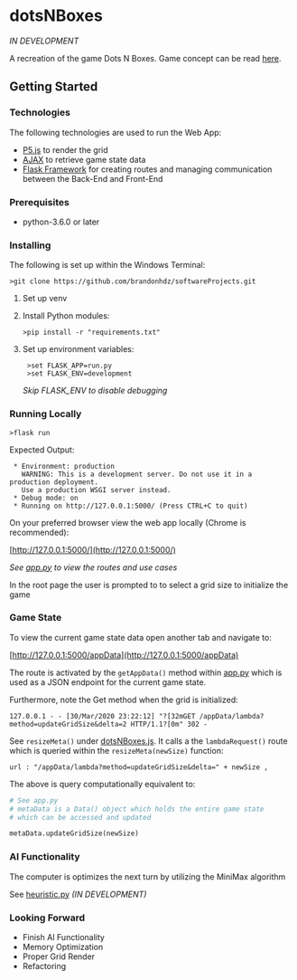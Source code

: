 # dotsNBoxes

*IN DEVELOPMENT*

A recreation of the game Dots N Boxes. Game concept can be read [here](https://en.wikipedia.org/wiki/Dots_and_Boxes).
## Getting Started

### Technologies
The following technologies are used to run the Web App:
* [P5.js](https://p5js.org/) to render the grid
* [AJAX](https://api.jquery.com/category/ajax/) to retrieve game state data 
* [Flask Framework](https://flask.palletsprojects.com/en/1.1.x/) for creating routes and managing communication between
the Back-End and Front-End

### Prerequisites
* python-3.6.0 or later

### Installing
The following is set up within the Windows Terminal:

`>git clone https://github.com/brandonhdz/softwareProjects.git`
1) Set up venv
2) Install Python modules:
    
    `>pip install -r "requirements.txt"`
3) Set up environment variables:
     ```
      >set FLASK_APP=run.py
      >set FLASK_ENV=development
      ```
    *Skip FLASK_ENV to disable debugging*

### Running Locally
```>flask run```

Expected Output:

```
 * Environment: production
   WARNING: This is a development server. Do not use it in a production deployment.
   Use a production WSGI server instead.
 * Debug mode: on
 * Running on http://127.0.0.1:5000/ (Press CTRL+C to quit)

```

On your preferred browser view the web app locally (Chrome is recommended): 

[http://127.0.0.1:5000/](http://127.0.0.1:5000/)

*See [app.py](https://github.com/brandonhdz/dotsNBoxes/blob/dev/dotsNBoxes/app.py)
to view the routes and use cases*

In the root page the user is prompted to to select a grid size to initialize the game

### Game State
To view the current game state data open another tab and navigate to:

[http://127.0.0.1:5000/appData](http://127.0.0.1:5000/appData)

The route is activated by the `getAppData()` method within
[app.py](https://github.com/brandonhdz/dotsNBoxes/blob/dev/dotsNBoxes/app.py)
which is used as a JSON endpoint for the current game state.

Furthermore, note the Get method when the grid is initialized:

`127.0.0.1 - - [30/Mar/2020 23:22:12] "?[32mGET /appData/lambda?method=updateGridSize&delta=2 HTTP/1.1?[0m" 302 -`

See `resizeMeta()` under 
[dotsNBoxes.js](https://github.com/brandonhdz/dotsNBoxes/blob/dev/dotsNBoxes/static/dotsNBoxes.js).
It calls a the `lambdaRequest()` route which is queried within the `resizeMeta(newSize)` function:

`url : "/appData/lambda?method=updateGridSize&delta=" + newSize ,`

The above is query computationally equivalent to:
```python
# See app.py
# metaData is a Data() object which holds the entire game state
# which can be accessed and updated 

metaData.updateGridSize(newSize)
```

### AI Functionality

The computer is optimizes the next turn by utilizing the MiniMax algorithm

See [heuristic.py](https://github.com/brandonhdz/dotsNBoxes/blob/dev/dotsNBoxes/heuristic.py)
*(IN DEVELOPMENT)*

### Looking Forward

* Finish AI Functionality
* Memory Optimization
* Proper Grid Render
* Refactoring